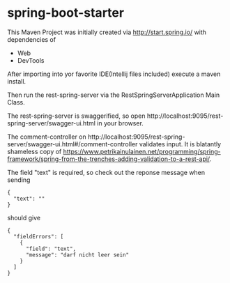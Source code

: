 # spring-boot-starter

This Maven Project was initially created via http://start.spring.io/ with dependencies of
- Web
- DevTools

After importing into yor favorite IDE(Intellij files included) execute a maven install. 

Then run the rest-spring-server via the RestSpringServerApplication Main Class.

The rest-spring-server is swaggerified, so open http://localhost:9095/rest-spring-server/swagger-ui.html in your browser.

The comment-controller on http://localhost:9095/rest-spring-server/swagger-ui.html#/comment-controller validates input. It is blatantly shameless copy of https://www.petrikainulainen.net/programming/spring-framework/spring-from-the-trenches-adding-validation-to-a-rest-api/.

The field "text" is required, so check out the reponse message when sending 
```
{
  "text": ""
}
```
should give
```
{
  "fieldErrors": [
    {
      "field": "text",
      "message": "darf nicht leer sein"
    }
  ]
}
```
